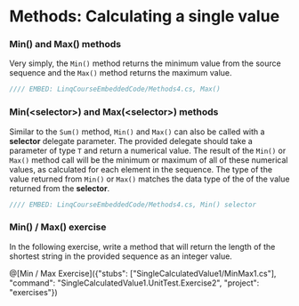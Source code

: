 # Methods: Calculating a single value

### Min() and Max() methods
Very simply, the `Min()` method returns the minimum value from the source sequence and the `Max()` method returns the maximum value.

```csharp
//// EMBED: LinqCourseEmbeddedCode/Methods4.cs, Max()
```

### Min(&lt;selector&gt;) and Max(&lt;selector&gt;) methods
Similar to the `Sum()` method, `Min()` and `Max()` can also be called with a **selector** delegate parameter. The provided delegate should take a parameter of type `T` and return a numerical value. The result of the `Min()` or `Max()` method call will be the minimum or maximum of all of these numerical values, as calculated for each element in the sequence. The type of the value returned from `Min()` or `Max()` matches the data type of the of the value returned from the **selector**.

```csharp
//// EMBED: LinqCourseEmbeddedCode/Methods4.cs, Min() selector
```

### Min() / Max() exercise
In the following exercise, write a method that will return the length of the shortest string in the provided sequence as an integer value.

@[Min / Max Exercise]({"stubs": ["SingleCalculatedValue1/MinMax1.cs"], "command": "SingleCalculatedValue1.UnitTest.Exercise2", "project": "exercises"})